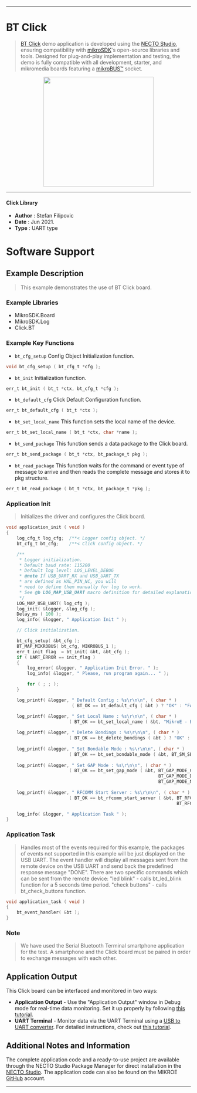 
---
# BT Click

> [BT Click](https://www.mikroe.com/?pid_product=MIKROE-4384) demo application is developed using
the [NECTO Studio](https://www.mikroe.com/necto), ensuring compatibility with [mikroSDK](https://www.mikroe.com/mikrosdk)'s
open-source libraries and tools. Designed for plug-and-play implementation and testing, the demo is fully compatible with
all development, starter, and mikromedia boards featuring a [mikroBUS&trade;](https://www.mikroe.com/mikrobus) socket.

<p align="center">
  <img src="https://www.mikroe.com/?pid_product=MIKROE-4384&image=1" height=300px>
</p>

---

#### Click Library

- **Author**        : Stefan Filipovic
- **Date**          : Jun 2021.
- **Type**          : UART type

# Software Support

## Example Description

> This example demonstrates the use of BT Click board.

### Example Libraries

- MikroSDK.Board
- MikroSDK.Log
- Click.BT

### Example Key Functions

- `bt_cfg_setup` Config Object Initialization function.
```c
void bt_cfg_setup ( bt_cfg_t *cfg );
```

- `bt_init` Initialization function.
```c
err_t bt_init ( bt_t *ctx, bt_cfg_t *cfg );
```

- `bt_default_cfg` Click Default Configuration function.
```c
err_t bt_default_cfg ( bt_t *ctx );
```

- `bt_set_local_name` This function sets the local name of the device.
```c
err_t bt_set_local_name ( bt_t *ctx, char *name );
```

- `bt_send_package` This function sends a data package to the Click board.
```c
err_t bt_send_package ( bt_t *ctx, bt_package_t pkg );
```

- `bt_read_package` This function waits for the command or event type of message to arrive and then reads the complete message and stores it to pkg structure.
```c
err_t bt_read_package ( bt_t *ctx, bt_package_t *pkg );
```

### Application Init

> Initializes the driver and configures the Click board.

```c
void application_init ( void )
{
    log_cfg_t log_cfg;  /**< Logger config object. */
    bt_cfg_t bt_cfg;    /**< Click config object. */

    /** 
     * Logger initialization.
     * Default baud rate: 115200
     * Default log level: LOG_LEVEL_DEBUG
     * @note If USB_UART_RX and USB_UART_TX 
     * are defined as HAL_PIN_NC, you will 
     * need to define them manually for log to work. 
     * See @b LOG_MAP_USB_UART macro definition for detailed explanation.
     */
    LOG_MAP_USB_UART( log_cfg );
    log_init( &logger, &log_cfg );
    Delay_ms ( 100 );
    log_info( &logger, " Application Init " );

    // Click initialization.

    bt_cfg_setup( &bt_cfg );
    BT_MAP_MIKROBUS( bt_cfg, MIKROBUS_1 );
    err_t init_flag  = bt_init( &bt, &bt_cfg );
    if ( UART_ERROR == init_flag ) 
    {
        log_error( &logger, " Application Init Error. " );
        log_info( &logger, " Please, run program again... " );

        for ( ; ; );
    }

    log_printf( &logger, " Default Config : %s\r\n\n", ( char * )
                         ( BT_OK == bt_default_cfg ( &bt ) ? "OK" : "FAIL" ) );

    log_printf( &logger, " Set Local Name : %s\r\n\n", ( char * )
                        ( BT_OK == bt_set_local_name ( &bt, "MikroE - BT Click" ) ? "OK" : "FAIL" ) );
    
    log_printf( &logger, " Delete Bondings : %s\r\n\n", ( char * )
                        ( BT_OK == bt_delete_bondings ( &bt ) ? "OK" : "FAIL" ) );
    
    log_printf( &logger, " Set Bondable Mode : %s\r\n\n", ( char * )
                        ( BT_OK == bt_set_bondable_mode ( &bt, BT_SM_SET_BONDABLE_ALLOWED ) ? "OK" : "FAIL" ) );
    
    log_printf( &logger, " Set GAP Mode : %s\r\n\n", ( char * )
                        ( BT_OK == bt_set_gap_mode ( &bt, BT_GAP_MODE_CONNECTABLE, 
                                                          BT_GAP_MODE_DISCOVERABLE, 
                                                          BT_GAP_MODE_NOT_LIMITED ) ? "OK" : "FAIL" ) );
    
    log_printf( &logger, " RFCOMM Start Server : %s\r\n\n", ( char * )
                        ( BT_OK == bt_rfcomm_start_server ( &bt, BT_RFCOMM_SERVER_DEF_SDP_ID, 
                                                                 BT_RFCOMM_SERVER_DEF_STREAM_DEST ) ? "OK" : "FAIL" ) );

    log_info( &logger, " Application Task " );
}
```

### Application Task

> Handles most of the events required for this example, the packages of events not 
> supported in this example will be just displayed on the USB UART.
> The event handler will display all messages sent from the remote device on the USB UART and 
> send back the predefined response message "DONE".
> There are two specific commands which can be sent from the remote device:
> "led blink" - calls bt_led_blink function for a 5 seconds time period.
> "check buttons" - calls bt_check_buttons function.

```c
void application_task ( void )
{
    bt_event_handler( &bt );
}
```

### Note

> We have used the Serial Bluetooth Terminal smartphone application for the test. 
> A smartphone and the Click board must be paired in order to exchange messages with each other.

## Application Output

This Click board can be interfaced and monitored in two ways:
- **Application Output** - Use the "Application Output" window in Debug mode for real-time data monitoring.
Set it up properly by following [this tutorial](https://www.youtube.com/watch?v=ta5yyk1Woy4).
- **UART Terminal** - Monitor data via the UART Terminal using
a [USB to UART converter](https://www.mikroe.com/click/interface/usb?interface*=uart,uart). For detailed instructions,
check out [this tutorial](https://help.mikroe.com/necto/v2/Getting%20Started/Tools/UARTTerminalTool).

## Additional Notes and Information

The complete application code and a ready-to-use project are available through the NECTO Studio Package Manager for 
direct installation in the [NECTO Studio](https://www.mikroe.com/necto). The application code can also be found on
the MIKROE [GitHub](https://github.com/MikroElektronika/mikrosdk_click_v2) account.

---
